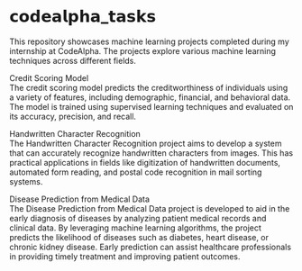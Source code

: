 # 𝗰𝗼𝗱𝗲𝗮𝗹𝗽𝗵𝗮_𝘁𝗮𝘀𝗸𝘀
This repository showcases machine learning projects completed during my internship at CodeAlpha. The projects explore various machine learning techniques across different fields.  

Credit Scoring Model  
The credit scoring model predicts the creditworthiness of individuals using a variety of features, including demographic, financial, and behavioral data. The model is trained using supervised learning techniques and evaluated on its accuracy, precision, and recall.  

Handwritten Character Recognition   
The Handwritten Character Recognition project aims to develop a system that can accurately recognize handwritten characters from images. This has practical applications in fields like digitization of handwritten documents, automated form reading, and postal code recognition in mail sorting systems.  

Disease Prediction from Medical Data  
The Disease Prediction from Medical Data project is developed to aid in the early diagnosis of diseases by analyzing patient medical records and clinical data. By leveraging machine learning algorithms, the project predicts the likelihood of diseases such as diabetes, heart disease, or chronic kidney disease. Early prediction can assist healthcare professionals in providing timely treatment and improving patient outcomes.
